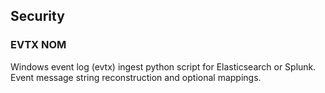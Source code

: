 ## Security

### EVTX NOM

Windows event log (evtx) ingest python script for Elasticsearch or Splunk. Event message string reconstruction and optional mappings.